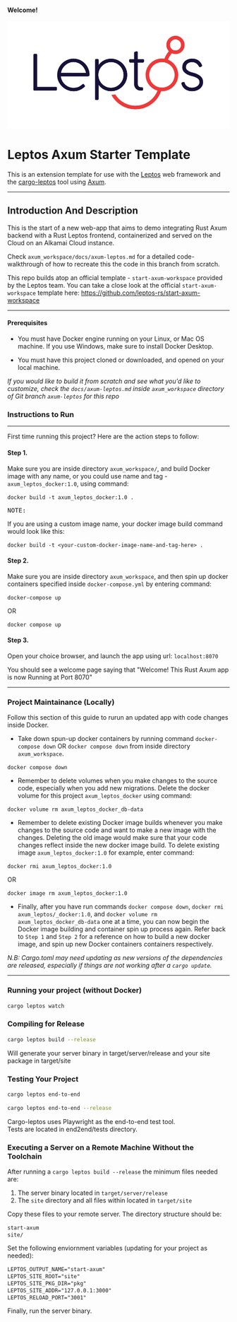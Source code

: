 <h4>Welcome!</h4>

<picture>
    <source srcset="https://raw.githubusercontent.com/leptos-rs/leptos/main/docs/logos/Leptos_logo_Solid_White.svg" media="(prefers-color-scheme: dark)">
    <img src="https://raw.githubusercontent.com/leptos-rs/leptos/main/docs/logos/Leptos_logo_RGB.svg" alt="Leptos Logo">
</picture>

# Leptos Axum Starter Template

This is an extension template for use with the [Leptos](https://github.com/leptos-rs/leptos) web framework and the [cargo-leptos](https://github.com/akesson/cargo-leptos) tool using [Axum](https://github.com/tokio-rs/axum).

---

## Introduction And Description

This is the start of a new web-app that aims to demo integrating Rust Axum backend with a Rust Leptos frontend, containerized and served on the Cloud on an Alkamai Cloud instance.

Check `axum_workspace/docs/axum-leptos.md` for a detailed code-walkthrough of how to recreate this the code in this branch from scratch.

This repo builds atop an official template - `start-axum-workspace` provided by the Leptos team. You can take a close look at the official `start-axum-workspace` template here: https://github.com/leptos-rs/start-axum-workspace

---

#### Prerequisites

- You must have Docker engine running on your Linux, or Mac OS machine. If you use Windows, make sure to install Docker Desktop.

- You must have this project cloned or downloaded, and opened on your local machine.

_If you would like to build it from scratch and see what you'd like to customize, check the `docs/axum-leptos.md` inside `axum_workspace` directory of Git branch `axum-leptos` for this repo_

### Instructions to Run

---

First time running this project? Here are the action steps to follow:

#### Step 1.

Make sure you are inside directory `axum_workspace/`, and build Docker image with any name, or you could use name and tag - `axum_leptos_docker:1.0`, using command:

```
docker build -t axum_leptos_docker:1.0 .
```

<pre>NOTE:</pre> If you are using a custom image name, your docker image build command would look like this:

```
docker build -t <your-custom-docker-image-name-and-tag-here> .
```

#### Step 2.

Make sure you are inside directory `axum_workspace`, and then spin up docker containers specified inside `docker-compose.yml` by entering command:

```
docker-compose up
```

OR

```
docker compose up
```

#### Step 3.

Open your choice browser, and launch the app using url: `localhost:8070`

You should see a welcome page saying that "Welcome! This Rust Axum app is now Running at Port 8070"

---

### Project Maintainance (Locally)

Follow this section of this guide to rurun an updated app with code changes inside Docker.

- Take down spun-up docker containers by running command `docker-compose down` OR `docker compose down` from inside directory `axum_workspace`.

```
docker compose down
```

- Remember to delete volumes when you make changes to the source code, especially when you add new migrations. Delete the docker volume for this project `axum_leptos_docker` using command:

```
docker volume rm axum_leptos_docker_db-data
```

- Remember to delete existing Docker image builds whenever you make changes to the source code and want to make a new image with the changes. Deleting the old image would make sure that your code changes reflect inside the new docker image build. To delete existing image `axum_leptos_docker:1.0` for example, enter command:

```
docker rmi axum_leptos_docker:1.0
```

OR

```
docker image rm axum_leptos_docker:1.0
```

- Finally, after you have run commands `docker compose down`, `docker rmi axum_leptos/_docker:1.0`, and `docker volume rm axum_leptos_docker_db-data` one at a time, you can now begin the Docker image building and container spin up process again.
  Refer back to `Step 1` and `Step 2` for a reference on how to build a new docker image, and spin up new Docker containers containers respectively.

_N.B: Cargo.toml may need updating as new versions of the dependencies are released, especially if things are not working after a `cargo update`._

---

### Running your project (without Docker)

```bash
cargo leptos watch
```

### Compiling for Release

```bash
cargo leptos build --release
```

Will generate your server binary in target/server/release and your site package in target/site

### Testing Your Project

```bash
cargo leptos end-to-end
```

```bash
cargo leptos end-to-end --release
```

Cargo-leptos uses Playwright as the end-to-end test tool.  
Tests are located in end2end/tests directory.

### Executing a Server on a Remote Machine Without the Toolchain

After running a `cargo leptos build --release` the minimum files needed are:

1. The server binary located in `target/server/release`
2. The `site` directory and all files within located in `target/site`

Copy these files to your remote server. The directory structure should be:

```text
start-axum
site/
```

Set the following enviornment variables (updating for your project as needed):

```text
LEPTOS_OUTPUT_NAME="start-axum"
LEPTOS_SITE_ROOT="site"
LEPTOS_SITE_PKG_DIR="pkg"
LEPTOS_SITE_ADDR="127.0.0.1:3000"
LEPTOS_RELOAD_PORT="3001"
```

Finally, run the server binary.
